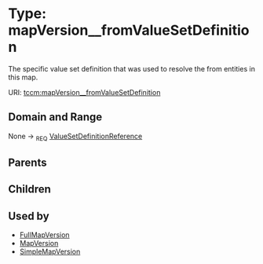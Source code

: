 
# Type: mapVersion__fromValueSetDefinition


The specific value set definition that was used to resolve the from entities in this map.

URI: [tccm:mapVersion__fromValueSetDefinition](https://hotecosystem.org/tccm/mapVersion__fromValueSetDefinition)


## Domain and Range

None ->  <sub>REQ</sub> [ValueSetDefinitionReference](ValueSetDefinitionReference.md)

## Parents


## Children


## Used by

 * [FullMapVersion](FullMapVersion.md)
 * [MapVersion](MapVersion.md)
 * [SimpleMapVersion](SimpleMapVersion.md)
